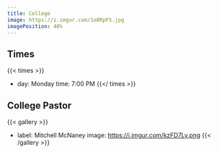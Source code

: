 ```yaml
---
title: College
image: https://i.imgur.com/1o8RpFS.jpg
imagePosition: 40%
---
```


## Times

{{< times >}}
- day: Monday
  time: 7:00 PM
{{</ times >}}

## College Pastor

{{< gallery >}}
- label: Mitchell McNaney
  image: https://i.imgur.com/kzFD7Ly.png
{{< /gallery >}}
